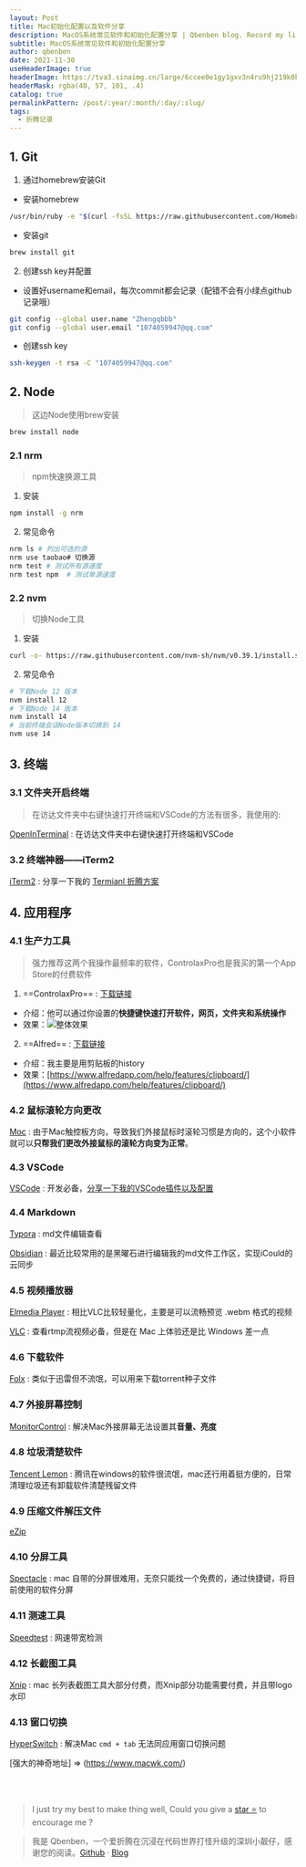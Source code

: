 ```yaml
---
layout: Post
title: Mac初始化配置以及软件分享
description: MacOS系统常见软件和初始化配置分享 | Qbenben blog. Record my life | 在代码世界里打怪升级的小靓仔
subtitle: MacOS系统常见软件和初始化配置分享
author: qbenben
date: 2021-11-30
useHeaderImage: true
headerImage: https://tva3.sinaimg.cn/large/6ccee0e1gy1gxv3n4ru9hj219k0k0769.jpg
headerMask: rgba(40, 57, 101, .4)
catalog: true
permalinkPattern: /post/:year/:month/:day/:slug/
tags:
  - 折腾记录
---
```


## 1. Git

1. 通过homebrew安装Git

- 安装homebrew

```bash
/usr/bin/ruby -e "$(curl -fsSL https://raw.githubusercontent.com/Homebrew/install/master/install)"
```

- 安装git

```bash
brew install git
```

2. 创建ssh key并配置

- 设置好username和email，每次commit都会记录（配错不会有小绿点github记录哦）

```bash
git config --global user.name "Zhengqbbb"
git config --global user.email "1074059947@qq.com"
```

- 创建ssh key

```bash
ssh-keygen -t rsa -C "1074059947@qq.com"
```

## 2. Node
> 这边Node使用brew安装

```bash
brew install node
```
### 2.1 nrm
> npm快速换源工具
1. 安装

```bash
npm install -g nrm
```
2. 常见命令

```bash
nrm ls # 列出可选的源
nrm use taobao# 切换源
nrm test # 测试所有源速度
nrm test npm  # 测试单源速度
```

### 2.2 nvm
> 切换Node工具
1. 安装

```bash
curl -o- https://raw.githubusercontent.com/nvm-sh/nvm/v0.39.1/install.sh | bash
```
2. 常见命令

```bash
# 下载Node 12 版本
nvm install 12
# 下载Node 14 版本
nvm install 14
# 当前终端会话Node版本切换到 14
nvm use 14
```

## 3. 终端
### 3.1 文件夹开启终端
> 在访达文件夹中右键快速打开终端和VSCode的方法有很多，我使用的:

[OpenInTerminal](https://github.com/Ji4n1ng/OpenInTerminal)
: 在访达文件夹中右键快速打开终端和VSCode


### 3.2 终端神器——iTerm2
[iTerm2](https://iterm2.com/downloads.html)
: 分享一下我的 [Termianl 折腾方案](/docs/play/terminal.html)

## 4. 应用程序

### 4.1 生产力工具
> 强力推荐这两个我操作最频率的软件，ControlaxPro也是我买的第一个App Store的付费软件

1. ==ControlaxPro== : [下载链接](https://macupdater.net/app_updates/appinfo/com.wayhold.Controlax/index.html)
- 介绍：他可以通过你设置的**快捷键快速打开软件，网页，文件夹和系统操作**
- 效果：![整体效果](https://tva1.sinaimg.cn/large/6ccee0e1gy1gxp91blafaj22i415unpd.jpg)

2. ==Alfred== : [下载链接](https://www.macwk.com/soft/alfred-4)
- 介绍：我主要是用剪贴板的history
- 效果：[https://www.alfredapp.com/help/features/clipboard/](https://www.alfredapp.com/help/features/clipboard/)

### 4.2 鼠标滚轮方向更改

[Moc](https://github.com/Caldis/Mos?from=MosApplication&version=3.3.2)
: 由于Mac触控板方向，导致我们外接鼠标时滚轮习惯是方向的，这个小软件就可以**只帮我们更改外接鼠标的滚轮方向变为正常**。
### 4.3 VSCode
[VSCode](https://code.visualstudio.com/)
: 开发必备，[分享一下我的VSCode插件以及配置](/docs/play/vscode.html)
### 4.4 Markdown
[Typora](https://www.typora.io/)
: md文件编辑查看

[Obsidian](https://obsidian.md/)
: 最近比较常用的是黑曜石进行编辑我的md文件工作区，实现iCould的云同步

### 4.5 视频播放器
[Elmedia Player](https://www.elmedia-video-player.com/)
: 相比VLC比较轻量化，主要是可以流畅预览 .webm 格式的视频

[VLC](https://www.videolan.org/)
: 查看rtmp流视频必备，但是在 Mac 上体验还是比 Windows 差一点

### 4.6 下载软件

[Folx](https://www.mac-downloader.com/)
: 类似于迅雷但不流氓，可以用来下载torrent种子文件
### 4.7 外接屏幕控制

[MonitorControl](https://github.com/MonitorControl/MonitorControl)
: 解决Mac外接屏幕无法设置其**音量、亮度**

### 4.8 垃圾清楚软件

[Tencent Lemon](https://lemon.qq.com/)
: 腾讯在windows的软件很流氓，mac还行用着挺方便的，日常清理垃圾还有卸载软件清楚残留文件

### 4.9 压缩文件解压文件
[eZip](https://ezip.awehunt.com/)

### 4.10 分屏工具

[Spectacle](https://www.spectacleapp.com/)
: mac 自带的分屏很难用，无奈只能找一个免费的，通过快捷键，将目前使用的软件分屏

### 4.11 测速工具

[Speedtest](https://www.speedtest.net/apps/mac)
: 网速带宽检测

### 4.12 长截图工具

[Xnip](https://xnipapp.com/)
: mac 长列表截图工具大部分付费，而Xnip部分功能需要付费，并且带logo水印

### 4.13 窗口切换
[HyperSwitch](https://bahoom.com/hyperswitch)
: 解决Mac `cmd + tab` 无法同应用窗口切换问题

[强大的神奇地址] => (https://www.macwk.com/)

<br>
<br>

> I just try my best to make thing well, Could you give a [star ⭐](https://github.com/Zhengqbbb/vuepress-blog) to encourage me ?

> 我是 Qbenben，一个爱折腾在沉浸在代码世界打怪升级的深圳小靓仔，感谢您的阅读。[Github](https://github.com/Zhengqbbb) · [Blog](https://blog.qbb.sh/)